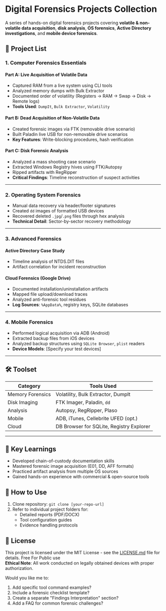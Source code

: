 
# Digital Forensics Projects Collection

A series of hands-on digital forensics projects covering **volatile & non-volatile data acquisition**, **disk analysis**, **OS forensics**, **Active Directory investigations**, and **mobile device forensics**.

## 📁 Project List

### 1. **Computer Forensics Essentials**
#### Part A: Live Acquisition of Volatile Data
- Captured RAM from a live system using CLI tools
- Analyzed memory dumps with Bulk Extractor
- Documented order of volatility (Registers → RAM → Swap → Disk → Remote logs)
- **Tools Used**: `DumpIt`, `Bulk Extractor`, `Volatility`

#### Part B: Dead Acquisition of Non-Volatile Data
- Created forensic images via FTK (removable drive scenario)
- Built Paladin live USB for non-removable drive scenarios
- **Key Features**: Write-blocking procedures, hash verification

#### Part C: Disk Forensic Analysis
- Analyzed a mass shooting case scenario
- Extracted Windows Registry hives using FTK/Autopsy
- Ripped artifacts with RegRipper
- **Critical Findings**: Timeline reconstruction of suspect activities

---

### 2. **Operating System Forensics**
- Manual data recovery via header/footer signatures
- Created `dd` images of formatted USB devices
- Recovered deleted `.jpg`/`.png` files through hex analysis
- **Technical Detail**: Sector-by-sector recovery methodology

---

### 3. **Advanced Forensics**
#### Active Directory Case Study
- Timeline analysis of NTDS.DIT files
- Artifact correlation for incident reconstruction

#### Cloud Forensics (Google Drive)
- Documented installation/uninstallation artifacts
- Mapped file upload/download traces
- Analyzed anti-forensic tool residues
- **Log Sources**: `%AppData%`, registry keys, SQLite databases

---

### 4. **Mobile Forensics**
- Performed logical acquisition via ADB (Android)
- Extracted backup files from iOS devices
- Analyzed backup structures using `SQLite Browser`, `plist` readers
- **Device Models**: [Specify your test devices]

---

## 🛠️ Toolset
| Category          | Tools Used                          |
|-------------------|-------------------------------------|
| Memory Forensics  | Volatility, Bulk Extractor, DumpIt  |
| Disk Imaging      | FTK Imager, Paladin, `dd`           |
| Analysis          | Autopsy, RegRipper, Plaso           |
| Mobile            | ADB, iTunes, Cellebrite UFED (opt.) |
| Cloud             | DB Browser for SQLite, Registry Explorer |

---

## 📝 Key Learnings
- Developed chain-of-custody documentation skills
- Mastered forensic image acquisition (E01, DD, AFF formats)
- Practiced artifact analysis from multiple OS sources
- Gained hands-on experience with commercial & open-source tools

## 🚀 How to Use
1. Clone repository: `git clone [your-repo-url]`
2. Refer to individual project folders for:
   - Detailed reports (PDF/DOCX)
   - Tool configuration guides
   - Evidence handling protocols

## 📜 License
This project is licensed under the MIT License - see the [LICENSE.md](LICENSE.md) file for details.
Free For Public use  
**Ethical Note**: All work conducted on legally obtained devices with proper authorization.

Would you like me to:
1. Add specific tool command examples?
2. Include a forensic checklist template?
3. Create a separate "Findings Interpretation" section?
4. Add a FAQ for common forensic challenges?
